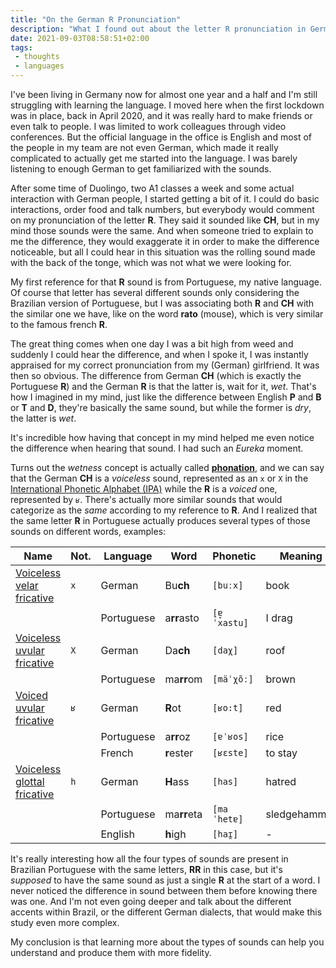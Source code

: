 ```yaml
---
title: "On the German R Pronunciation"
description: "What I found out about the letter R pronunciation in German and other languages."
date: 2021-09-03T08:58:51+02:00
tags:
 - thoughts
 - languages
---
```


I've been living in Germany now for almost one year and a half and I'm still struggling with learning the language. I moved here when the first lockdown was in place, back in April 2020, and it was really hard to make friends or even talk to people. I was limited to work colleagues through video conferences. But the official language in the office is English and most of the people in my team are not even German, which made it really complicated to actually get me started into the language. I was barely listening to enough German to get familiarized with the sounds.

After some time of Duolingo, two A1 classes a week and some actual interaction with German people, I started getting a bit of it. I could do basic interactions, order food and talk numbers, but everybody would comment on my pronunciation of the letter **R**. They said it sounded like **CH**, but in my mind those sounds were the same. And when someone tried to explain to me the difference, they would exaggerate it in order to make the difference noticeable, but all I could hear in this situation was the rolling sound made with the back of the tonge, which was not what we were looking for.

My first reference for that **R** sound is from Portuguese, my native language. Of course that letter has several different sounds only considering the Brazilian version of Portuguese, but I was associating both **R** and **CH** with the similar one we have, like on the word **rato** (mouse), which is very similar to the famous french **R**.

The great thing comes when one day I was a bit high from weed and suddenly I could hear the difference, and when I spoke it, I was instantly appraised for my correct pronunciation from my (German) girlfriend. It was then so obvious. The difference from German **CH** (which is exactly the Portuguese **R**) and the German **R** is that the latter is, wait for it, *wet*. That's how I imagined in my mind, just like the difference between English **P** and **B** or **T** and **D**, they're basically the same sound, but while the former is *dry*, the latter is *wet*.

It's incredible how having that concept in my mind helped me even notice the difference when hearing that sound. I had such an *Eureka* moment.

Turns out the *wetness* concept is actually called [**phonation**](https://en.wikipedia.org/wiki/Phonation), and we can say that the German **CH** is a *voiceless* sound, represented as an `x` or `X` in the [International Phonetic Alphabet (IPA)](https://en.wikipedia.org/wiki/International_Phonetic_Alphabet) while the **R** is a *voiced* one, represented by `ʁ`. There's actually more similar sounds that would categorize as the *same* according to my reference to **R**. And I realized that the same letter **R** in Portuguese actually produces several types of those sounds on different words, examples:

| Name | Not. | Language | Word | Phonetic | Meaning |
|-|-|-|-|-|-|
| [Voiceless velar fricative](https://en.wikipedia.org/wiki/Voiceless_velar_fricative) | `x` | German     | Bu**ch**     | `[buːx]` | book |
|                           |   | Portuguese | a**rr**asto | `[ɐ̞ˈxastu]` | I drag |
| [Voiceless uvular fricative](https://en.wikipedia.org/wiki/Voiceless_uvular_fricative) | `X` | German | Da**ch** | `[daχ]` | roof |
| | | Portuguese | ma**rr**om | `[mäˈχõː]` | brown |
| [Voiced uvular fricative](https://en.wikipedia.org/wiki/Voiced_uvular_fricative) | `ʁ` | German | **R**ot | `[ʁo:t]` | red
| | | Portuguese | a**rr**oz | `[ɐˈʁos]` | rice |
| | | French | **r**ester | `[ʁɛste]` | to stay |
| [Voiceless glottal fricative](https://en.wikipedia.org/wiki/Voiceless_glottal_fricative) | `h` | German | **H**ass | `[has]` | hatred |
| | | Portuguese | ma**rr**eta | `[maˈhetɐ]` | sledgehammer |
| | | English | **h**igh | `[haɪ̯]` | - |

It's really interesting how all the four types of sounds are present in Brazilian Portuguese with the same letters, **RR** in this case, but it's *supposed* to have the same sound as just a single **R** at the start of a word. I never noticed the difference in sound between them before knowing there was one. And I'm not even going deeper and talk about the different accents within Brazil, or the different German dialects, that would make this study even more complex.

My conclusion is that learning more about the types of sounds can help you understand and produce them with more fidelity.

